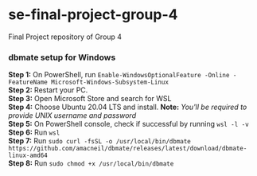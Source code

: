 # se-final-project-group-4
Final Project repository of Group 4 

### dbmate setup for **Windows**

**Step 1:** On PowerShell, run ```Enable-WindowsOptionalFeature -Online -FeatureName Microsoft-Windows-Subsystem-Linux```\
**Step 2:** Restart your PC.\
**Step 3:** Open Microsoft Store and search for WSL  \
**Step 4:** Choose Ubuntu 20.04 LTS and install. **Note:** *You'll be required to provide UNIX username and password* \
**Step 5:** On PowerShell console, check if successful by running ```wsl -l -v``` \
**Step 6:** Run ```wsl``` \
**Step 7:** Run ```sudo curl -fsSL -o /usr/local/bin/dbmate https://github.com/amacneil/dbmate/releases/latest/download/dbmate-linux-amd64``` \
**Step 8:** Run ```sudo chmod +x /usr/local/bin/dbmate``` 

